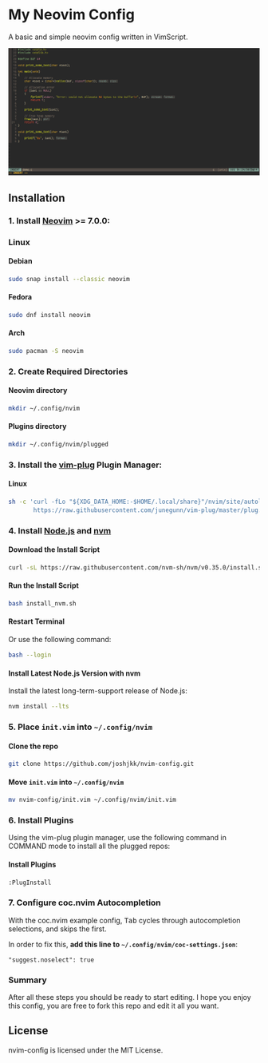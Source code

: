 # My Neovim Config

A basic and simple neovim config written in VimScript.

![preview image](./preview.png)

## Installation

### 1. Install [Neovim](https://github.com/neovim/neovim) >= 7.0.0:

### Linux

#### Debian

``` bash
sudo snap install --classic neovim
```
#### Fedora 

``` bash
sudo dnf install neovim
```

#### Arch

``` bash
sudo pacman -S neovim
```

### 2. Create Required Directories

#### Neovim directory

``` bash
mkdir ~/.config/nvim
```

#### Plugins directory

``` bash
mkdir ~/.config/nvim/plugged
```

### 3. Install the [vim-plug](https://github.com/junegunn/vim-plug) Plugin Manager:

#### Linux

``` bash
sh -c 'curl -fLo "${XDG_DATA_HOME:-$HOME/.local/share}"/nvim/site/autoload/plug.vim --create-dirs \
       https://raw.githubusercontent.com/junegunn/vim-plug/master/plug.vim'
```

### 4. Install [Node.js](https://nodejs.org/en/) and [nvm](https://github.com/nvm-sh/nvm)

#### Download the Install Script

``` bash
curl -sL https://raw.githubusercontent.com/nvm-sh/nvm/v0.35.0/install.sh -o install_nvm.sh
```

#### Run the Install Script

``` bash
bash install_nvm.sh
```

#### Restart Terminal

Or use the following command:

``` bash
bash --login
```

#### Install Latest Node.js Version with nvm

Install the latest long-term-support release of Node.js:

``` bash
nvm install --lts
```

### 5. Place ```init.vim``` into ```~/.config/nvim```

#### Clone the repo

``` bash
git clone https://github.com/joshjkk/nvim-config.git
```

#### Move ```init.vim``` into ```~/.config/nvim```

``` bash
mv nvim-config/init.vim ~/.config/nvim/init.vim
```

### 6. Install Plugins

Using the vim-plug plugin manager, use the following command in COMMAND mode to install all the plugged repos:

#### Install Plugins

``` bash
:PlugInstall
```

### 7. Configure coc.nvim Autocompletion

With the coc.nvim example config, <kbd>Tab</kbd> cycles through autocompletion selections, and skips the first.

In order to fix this, **add this line to ```~/.config/nvim/coc-settings.json```**:

```
"suggest.noselect": true
```

### Summary

After all these steps you should be ready to start editing. I hope you enjoy this config, you are free to fork this repo and edit it all you want.

## License

nvim-config is licensed under the MIT License.
